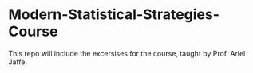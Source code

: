 # Modern-Statistical-Strategies-Course
This repo will include the excersises for the course, taught by Prof. Ariel Jaffe.
